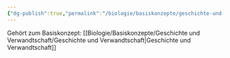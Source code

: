 ```yaml
---
{"dg-publish":true,"permalink":"/biologie/basiskonzepte/geschichte-und-verwandtschaft/kennzeichen-des-lebendigen/"}
---
```


Gehört zum Basiskonzept: [[Biologie/Basiskonzepte/Geschichte und Verwandtschaft/Geschichte und Verwandtschaft\|Geschichte und Verwandtschaft]]